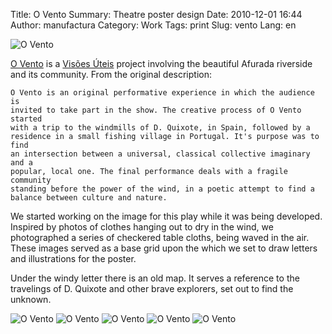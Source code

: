 Title: O Vento
Summary: Theatre poster design
Date: 2010-12-01 16:44
Author: manufactura
Category: Work
Tags: print
Slug: vento
Lang: en

![O Vento](http://media.manufacturaindependente.org/vento.jpg)

[O Vento](http://www.visoesuteis.pt/en/component/k2/item/184-o-vento "O Vento")
is a [Visões Úteis](http://visoesuteis.pt) project involving the beautiful
Afurada riverside and its community. From the original description:

    O Vento is an original performative experience in which the audience is
    invited to take part in the show. The creative process of O Vento started
    with a trip to the windmills of D. Quixote, in Spain, followed by a
    residence in a small fishing village in Portugal. It's purpose was to find
    an intersection between a universal, classical collective imaginary and a
    popular, local one. The final performance deals with a fragile community
    standing before the power of the wind, in a poetic attempt to find a
    balance between culture and nature.

We started working on the image for this play while it was being developed.
Inspired by photos of clothes hanging out to dry in the wind, we photographed a
series of checkered table cloths, being waved in the air. These images served
as a base grid upon the which we set to draw letters and illustrations for the
poster.

Under the windy letter there is an old map. It serves a reference to the
travelings of D. Quixote and other brave explorers, set out to find the
unknown.

![O Vento](http://media.manufacturaindependente.org/vento-1.jpg)
![O Vento](http://media.manufacturaindependente.org/vento-2.jpg)
![O Vento](http://media.manufacturaindependente.org/vento-3.jpg)
![O Vento](http://media.manufacturaindependente.org/vento-4.jpg)
![O Vento](http://media.manufacturaindependente.org/vento-5.jpg)

